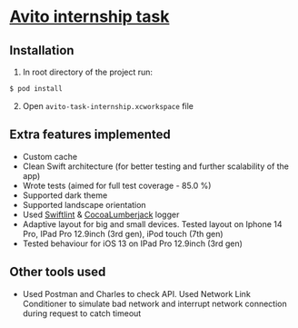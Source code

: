 # [Avito internship task](https://github.com/avito-tech/internship_ios_2022)

## Installation

1) In root directory of the project run:
```bash
$ pod install
```
2) Open `avito-task-internship.xcworkspace` file

## Extra features implemented

- Custom cache
- Clean Swift architecture (for better testing and further scalability of the app)
- Wrote tests (aimed for full test coverage - 85.0 %)
- Supported dark theme
- Supported landscape orientation
- Used [Swiftlint](https://github.com/realm/SwiftLint) & [CocoaLumberjack](https://github.com/CocoaLumberjack/CocoaLumberjack) logger
- Adaptive layout for big and small devices. Tested layout on Iphone 14 Pro, IPad Pro 12.9inch (3rd gen), iPod touch (7th gen)
- Tested behaviour for iOS 13 on IPad Pro 12.9inch (3rd gen)

## Other tools used
- Used Postman and Charles to check API. Used Network Link Conditioner to simulate bad network and interrupt network connection during request to catch timeout
